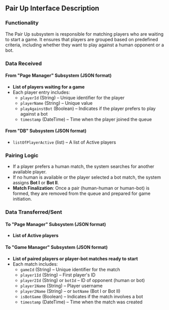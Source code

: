 ## Pair Up Interface Description

### Functionality
The Pair Up subsystem is responsible for matching players who are waiting to start a game. It ensures that players are grouped based on predefined criteria, including whether they want to play against a human opponent or a bot.

### Data Received
#### From "Page Manager" Subsystem (JSON format)
- **List of players waiting for a game**
- Each player entry includes:
  - `playerId` (String) – Unique identifier for the player
  - `playerName` (String) – Unique value
  - `playAgainstBot` (Boolean) – Indicates if the player prefers to play against a bot
  - `timestamp` (DateTime) – Time when the player joined the queue

#### From "DB" Subsystem (JSON format)
- `listOfPlayerActive` (list) – A list of Active players

### Pairing Logic
- If a player prefers a human match, the system searches for another available player.
- If no human is available or the player selected a bot match, the system assigns **Bot I** or **Bot II**.
- **Match Finalization**: Once a pair (human-human or human-bot) is formed, they are removed from the queue and prepared for game initiation.

### Data Transferred/Sent
#### To "Page Manager" Subsystem (JSON format)
- **List of Active players**

#### To "Game Manager" Subsystem (JSON format)
- **List of paired players or player-bot matches ready to start**
- Each match includes:
  - `gameId` (String) – Unique identifier for the match
  - `player1Id` (String) – First player's ID
  - `player2Id` (String) or `botId` – ID of opponent (human or bot)
  - `player1Name` (String) – Player username
  - `player2Name` (String) – or `botName` (Bot I or Bot II)
  - `isBotGame` (Boolean) – Indicates if the match involves a bot
  - `timestamp` (DateTime) – Time when the match was created
